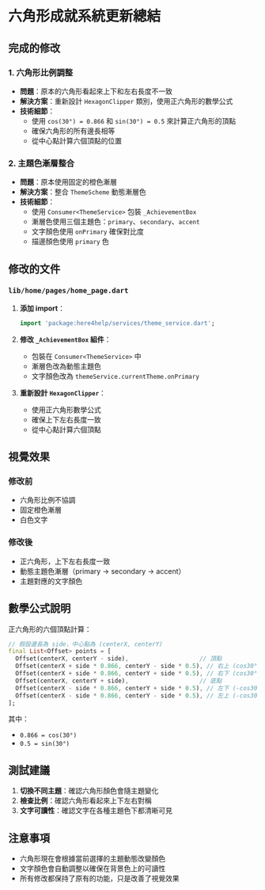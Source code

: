 # 六角形成就系統更新總結

## 完成的修改

### 1. 六角形比例調整
- **問題**：原本的六角形看起來上下和左右長度不一致
- **解決方案**：重新設計 `HexagonClipper` 類別，使用正六角形的數學公式
- **技術細節**：
  - 使用 `cos(30°) = 0.866` 和 `sin(30°) = 0.5` 來計算正六角形的頂點
  - 確保六角形的所有邊長相等
  - 從中心點計算六個頂點的位置

### 2. 主題色漸層整合
- **問題**：原本使用固定的橙色漸層
- **解決方案**：整合 `ThemeScheme` 動態漸層色
- **技術細節**：
  - 使用 `Consumer<ThemeService>` 包裝 `_AchievementBox`
  - 漸層色使用三個主題色：`primary`、`secondary`、`accent`
  - 文字顏色使用 `onPrimary` 確保對比度
  - 描邊顏色使用 `primary` 色

## 修改的文件

### `lib/home/pages/home_page.dart`
1. **添加 import**：
   ```dart
   import 'package:here4help/services/theme_service.dart';
   ```

2. **修改 `_AchievementBox` 組件**：
   - 包裝在 `Consumer<ThemeService>` 中
   - 漸層色改為動態主題色
   - 文字顏色改為 `themeService.currentTheme.onPrimary`

3. **重新設計 `HexagonClipper`**：
   - 使用正六角形數學公式
   - 確保上下左右長度一致
   - 從中心點計算六個頂點

## 視覺效果

### 修改前
- 六角形比例不協調
- 固定橙色漸層
- 白色文字

### 修改後
- 正六角形，上下左右長度一致
- 動態主題色漸層（primary → secondary → accent）
- 主題對應的文字顏色

## 數學公式說明

正六角形的六個頂點計算：
```dart
// 假設邊長為 side，中心點為 (centerX, centerY)
final List<Offset> points = [
  Offset(centerX, centerY - side),                    // 頂點
  Offset(centerX + side * 0.866, centerY - side * 0.5), // 右上 (cos30°, -sin30°)
  Offset(centerX + side * 0.866, centerY + side * 0.5), // 右下 (cos30°, sin30°)
  Offset(centerX, centerY + side),                    // 底點
  Offset(centerX - side * 0.866, centerY + side * 0.5), // 左下 (-cos30°, sin30°)
  Offset(centerX - side * 0.866, centerY - side * 0.5), // 左上 (-cos30°, -sin30°)
];
```

其中：
- `0.866 = cos(30°)`
- `0.5 = sin(30°)`

## 測試建議

1. **切換不同主題**：確認六角形顏色會隨主題變化
2. **檢查比例**：確認六角形看起來上下左右對稱
3. **文字可讀性**：確認文字在各種主題色下都清晰可見

## 注意事項

- 六角形現在會根據當前選擇的主題動態改變顏色
- 文字顏色會自動調整以確保在背景色上的可讀性
- 所有修改都保持了原有的功能，只是改善了視覺效果 